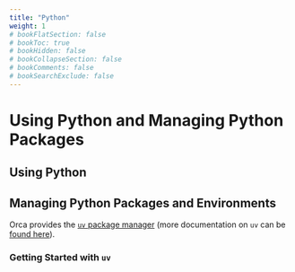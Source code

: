 ```yaml
---
title: "Python"
weight: 1
# bookFlatSection: false
# bookToc: true
# bookHidden: false
# bookCollapseSection: false
# bookComments: false
# bookSearchExclude: false
---
```


# Using Python and Managing Python Packages

## Using Python

## Managing Python Packages and Environments

Orca provides the [`uv` package manager](https://github.com/astral-sh/uv) (more documentation on `uv` can be [found here](https://docs.astral.sh/uv/)).

### Getting Started with `uv`
